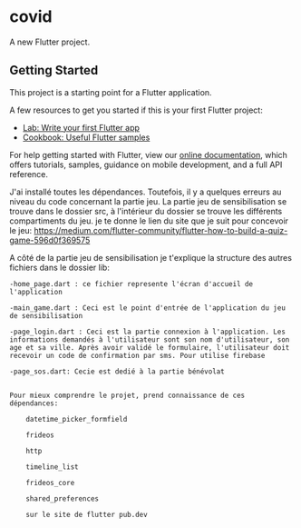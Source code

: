 # covid

A new Flutter project.

## Getting Started

This project is a starting point for a Flutter application.

A few resources to get you started if this is your first Flutter project:

- [Lab: Write your first Flutter app](https://flutter.dev/docs/get-started/codelab)
- [Cookbook: Useful Flutter samples](https://flutter.dev/docs/cookbook)

For help getting started with Flutter, view our
[online documentation](https://flutter.dev/docs), which offers tutorials,
samples, guidance on mobile development, and a full API reference.

J'ai installé toutes les dépendances. Toutefois, il y a quelques erreurs au niveau du code concernant la partie jeu.
La partie jeu de sensibilisation se trouve dans le dossier src, à l'intérieur du dossier se trouve les différents compartiments du jeu.
je te donne le lien du site que je suit pour concevoir le jeu:
https://medium.com/flutter-community/flutter-how-to-build-a-quiz-game-596d0f369575

A côté de la partie jeu de sensibilisation je t'explique la structure des autres fichiers dans le dossier lib:

    -home_page.dart : ce fichier represente l'écran d'accueil de l'application

    -main_game.dart : Ceci est le point d'entrée de l'application du jeu de sensibilisation

    -page_login.dart : Ceci est la partie connexion à l'application. Les informations demandés à l'utilisateur sont son nom d'utilisateur, son age et sa ville. Après avoir validé le formulaire, l'utilisateur doit recevoir un code de confirmation par sms. Pour utilise firebase
    
    -page_sos.dart: Cecie est dedié à la partie bénévolat 


    Pour mieux comprendre le projet, prend connaissance de ces dépendances:

        datetime_picker_formfield

        frideos

        http

        timeline_list

        frideos_core

        shared_preferences
        
        sur le site de flutter pub.dev

